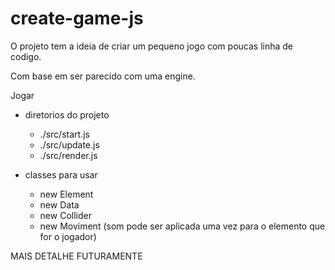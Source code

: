 # create-game-js

O projeto tem a ideia de criar um pequeno jogo com poucas linha de codigo.

Com base em ser parecido com uma engine. 

 <a hreft="https://isaque-claudino-dos-santos.github.io/create-game-js"/>Jogar</a>

- diretorios do projeto
  - ./src/start.js
  - ./src/update.js
  - ./src/render.js
 
 
- classes para usar
  - new Element
  - new Data
  - new Collider
  - new Moviment (som pode ser aplicada uma vez para o elemento que for o jogador)
 

MAIS DETALHE FUTURAMENTE
